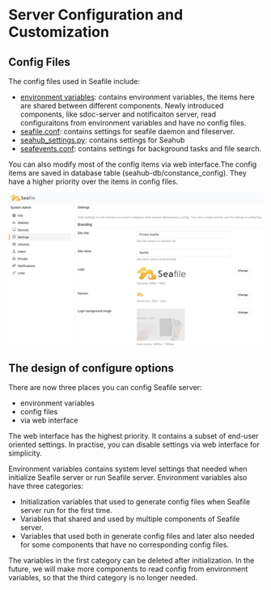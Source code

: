 # Server Configuration and Customization

## Config Files

The config files used in Seafile include:

* [environment variables](.env.md): contains environment variables, the items here are shared between different components. Newly introduced components, like sdoc-server and notificaiton server, read configuraitons from environment variables and have no config files.
* [seafile.conf](seafile-conf.md): contains settings for seafile daemon and fileserver.
* [seahub_settings.py](seahub_settings_py.md): contains settings for Seahub
* [seafevents.conf](seafevents-conf.md): contains settings for background tasks and file search.

You can also modify most of the config items via web interface.The config items are saved in database table (seahub-db/constance_config). They have a higher priority over the items in config files.

![Seafile Config via Web](../images/seafile-server-config.png)

## The design of configure options

There are now three places you can config Seafile server:

- environment variables
- config files
- via web interface

The web interface has the highest priority. It contains a subset of end-user oriented settings. In practise, you can disable settings via web interface for simplicity.

Environment variables contains system level settings that needed when initialize Seafile server or run Seafile server. Environment variables also have three categories:

- Initialization variables that used to generate config files when Seafile server run for the first time.
- Variables that shared and used by multiple components of Seafile server.
- Variables that used both in generate config files and later also needed for some components that have no corresponding config files.

The variables in the first category can be deleted after initialization. In the future, we will make more components to read config from environment variables, so that the third category is no longer needed.
